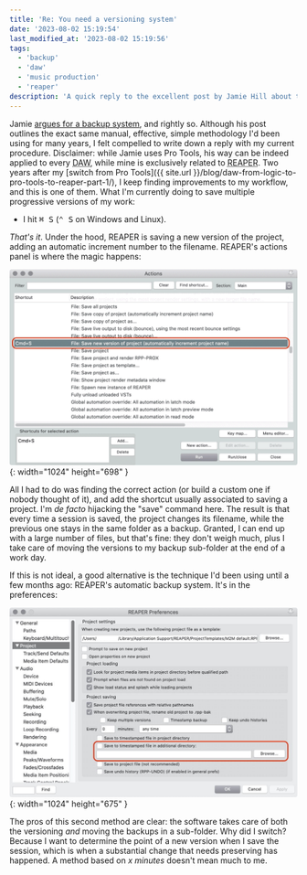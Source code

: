 ```yaml
---
title: 'Re: You need a versioning system'
date: '2023-08-02 15:19:54'
last_modified_at: '2023-08-02 15:19:56'
tags:
  - 'backup'
  - 'daw'
  - 'music production'
  - 'reaper'
description: 'A quick reply to the excellent post by Jamie Hill about the need of a strict versioning system for people who work in music (on the computer).'
---
```

Jamie [argues for a backup system](https://jamieslist.deptofenergymgmt.com/p/you-need-a-versioning-system), and rightly so. Although his post outlines the exact same manual, effective, simple methodology I'd been using for many years, I felt compelled to write down a reply with my current procedure. Disclaimer: while Jamie uses Pro Tools, his way can be indeed applied to every <abbr title="Digital Audio Workstation">DAW</abbr>, while mine is exclusively related to <abbr title="Rapid Environment for Audio Production, Engineering and Recording">REAPER</abbr>. Two years after my [switch from Pro Tools]({{ site.url }}/blog/daw-from-logic-to-pro-tools-to-reaper-part-1/), I keep finding improvements to my workflow, and this is one of them. What I'm currently doing to save multiple progressive versions of my work: 

- I hit <kbd>⌘&nbsp;S</kbd> (<kbd>⌃&nbsp;S</kbd> on Windows and Linux). 

_That's it_. Under the hood, REAPER is saving a new version of the project, adding an automatic increment number to the filename. REAPER's actions panel is where the magic happens:

![alt-tag](/assets/images/reaper-saveasnewproject.png){: width="1024" height="698" }

All I had to do was finding the correct action (or build a custom one if nobody thought of it), and add the shortcut usually associated to saving a project. I'm _de facto_ hijacking the "save" command here. The result is that every time a session is saved, the project changes its filename, while the previous one stays in the same folder as a backup. Granted, I can end up with a large number of files, but that's fine: they don't weigh much, plus I take care of moving the versions to my backup sub-folder at the end of a work day.

If this is not ideal, a good alternative is the technique I'd been using until a few months ago: REAPER's automatic backup system. It's in the preferences:

![alt-tag](/assets/images/reaper-projectsettings-backup.jpg){: width="1024" height="675" }

The pros of this second method are clear: the software takes care of both the versioning _and_ moving the backups in a sub-folder. Why did I switch? Because I want to determine the point of a new version when I save the session, which is when a substantial change that needs preserving has happened. A method based on _x minutes_ doesn't mean much to me.